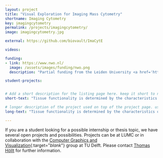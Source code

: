 ```yaml
---
layout: project
title: "Visual Exploration for Imaging Mass Cytometry"
shortname: Imaging Cytometry
key: imagingcytometry
permalink: /projects/imagingcytometry/
image: imagingcytometry.jpg

external: https://github.com/biovault/ImaCytE

videos:

funding:
- link: https://www.nwo.nl/
  image: /assets/images/funding/nwo.png
  description: "Partial funding from the Leiden University <a href='https://www.universiteitleiden.nl/en/data-science-research-programme' target='_blank'>Data Science Research Programme</a>."

student-projects:


# Add a short description for the listing page here. keep it short to not break the layout on /projects
short-text: "Tissue functionality is determined by the characteristics of tissue-resident cells and their interactions within their microenvironment. Imaging Mass Cytometry offers the opportunity to distinguish cell types with high precision and link them to their spatial location in intact tissues at sub-cellular resolution. This projects aims to enable the visual analysis of such data."

# longer description of the project used on top of the project page. use this for an extended abstract
long-text: "Tissue functionality is determined by the characteristics of tissue-resident cells and their interactions within their microenvironment. Imaging Mass Cytometry offers the opportunity to distinguish cell types with high precision and link them to their spatial location in intact tissues at sub-cellular resolution. This technology produces large amounts of spatially-resolved high-dimensional data, which constitutes a serious challenge for the data analysis. In this project, we explore different ways to visually explore such data. The goal is to provided integrated, interactive workflows, to identify the contained cell types, their spatial location, macrostructures and neighborhoods, etc."

---
```

If you are a student looking for a possible internship or thesis topic, we have several open projects and possibilities.
Projects can be at LUMC or in collaboration with the [Computer Graphics and Visualization](https://graphics.tudelft.nl){:target="_blank_"} group at TU Delft.
Please contact <a href='mailto:t.hoellt@lumc.nl' target='_blank'>Thomas Höllt</a> for further information.
